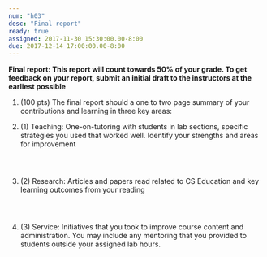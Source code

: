 ```yaml
---
num: "h03"
desc: "Final report"
ready: true 
assigned: 2017-11-30 15:30:00.00-8:00
due: 2017-12-14 17:00:00.00-8:00
---
```


<b>Final report: This report will count towards 50% of your grade. To get feedback on your report, submit an initial draft to the instructors at the earliest possible </b>

<ol>

<li style="padding-bottom:1em;"> (100 pts) The final report should a one to two page summary of your contributions and learning in three key areas: 
</li>


<li style="margin-bottom: 4em;" markdown="1">(1) Teaching: One-on-tutoring with students in lab sections, specific strategies you used that worked well. Identify your strengths and areas for improvement
</li>
<li style="margin-bottom: 4em;" markdown="1">(2) Research: Articles and papers read related to CS Education and key learning outcomes from your reading
</li>
<li style="margin-bottom: 4em;" markdown="1">(3) Service: Initiatives that you took to improve course content and administration. You may include any mentoring that you provided to students outside your assigned lab hours.
</li>




